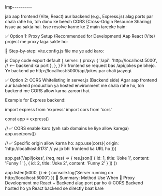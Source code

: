 Imp----------

jab aap frontend (Vite, React) aur backend (e.g., Express.js) alag ports par chala rahe ho, toh dono ke beech CORS (Cross-Origin Resource Sharing) issue aa sakta hai. Isse resolve karne ke 2 main tareeke hain:

✅ Option 1: Proxy Setup (Recommended for Development)
Aap React (Vite) project me proxy laga sakte ho:

🔧 Step-by-step:
vite.config.js file me ye add karo:

js
Copy code
export default {
  server: {
    proxy: {
      '/api': 'http://localhost:5000', // <-- backend ka port
    },
  },
}
Fir frontend se request bas /api/jokes pe bhejo. Ye backend pe http://localhost:5000/api/jokes par chali jaayegi.

✅ Option 2: CORS Whitelisting in server.js (Backend side)
Agar aap frontend aur backend production ya hosted environment me chala rahe ho, toh backend me CORS allow karna zaroori hai.

Example for Express backend:

import express from 'express'
import cors from 'cors'

const app = express()

// ✅ CORS enable karo (yeh sab domains ke liye allow karega)
app.use(cors())

// ✅ Specific origin allow karna ho:
app.use(cors({
  origin: 'http://localhost:5173'  // ya jo bhi frontend ka URL ho
}))

app.get('/api/jokes', (req, res) => {
  res.json([
    { id: 1, title: 'Joke 1', content: 'Funny 1' },
    { id: 2, title: 'Joke 2', content: 'Funny 2' }
  ])
})

app.listen(5000, () => {
  console.log('Server running on http://localhost:5000')
})
🧠 Summary:
Method	Use When
🔁 Proxy	Development me React + Backend alag port par ho
🌐 CORS	Backend hosted ho ya React backend se directly baat kare

